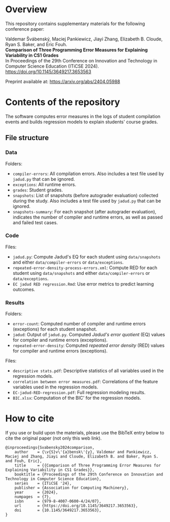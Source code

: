 # Overview

This repository contains supplementary materials for the following conference paper:

Valdemar Švábenský, Maciej Pankiewicz, Jiayi Zhang, Elizabeth B. Cloude, Ryan S. Baker, and Eric Fouh.\
**Comparison of Three Programming Error Measures for Explaining Variability in CS1 Grades**\
In Proceedings of the 29th Conference on Innovation and Technology in Computer Science Education (ITiCSE 2024).\
https://doi.org/10.1145/3649217.3653563

Preprint available at: https://arxiv.org/abs/2404.05988

# Contents of the repository

The software computes error measures in the logs of student compilation events and builds regression models to explain students' course grades.

## File structure

### Data

Folders:

* `compiler-errors`: All compilation errors. Also includes a test file used by `jadud.py` that can be ignored.
* `exceptions`: All runtime errors. 
* `grades`: Student grades.
* `snapshots`: List of snapshots (before autograder evaluation) collected during the study. Also includes a test file used by `jadud.py` that can be ignored.
* `snapshots-summary`: For each snapshot (after autograder evaluation), indicates the number of compiler and runtime errors, as well as passed and failed test cases.

### Code

Files:

* `jadud.py`: Compute Jadud's EQ for each student using `data/snapshots` and either `data/compiler-errors` or `data/exceptions`.
* `repeated-error-density-process-errors.xml`: Compute RED for each student using `data/snapshots` and either `data/compiler-errors` or `data/exceptions`.
* `EC jadud RED regression.Rmd`: Use error metrics to predict learning outcomes. 

### Results

Folders:

* `error-count`: Computed number of compiler and runtime errors (exceptions) for each student snapshot.
* `jadud`: Output of `jadud.py`. Computed *Jadud's error quotient* (EQ) values for compiler and runtime errors (exceptions).
* `repeated-error-density`: Computed *repeated error density* (RED) values for compiler and runtime errors (exceptions).

Files:

* `descriptive stats.pdf`: Descriptive statistics of all variables used in the regression models.
* `correlation between error measures.pdf`: Correlations of the feature variables used in the regression models.
* `EC-jadud-RED-regression.pdf`: Full regression modeling results.
* `BIC.xlsx`: Computation of the BIC' for the regression models.

# How to cite

If you use or build upon the materials, please use the BibTeX entry below to cite the original paper (not only this web link).

```
@inproceedings{Svabensky2024comparison,
    author    = {\v{S}v\'{a}bensk\'{y}, Valdemar and Pankiewicz, Maciej and Zhang, Jiayi and Cloude, Elizabeth B. and Baker, Ryan S. and Fouh, Eric},
    title     = {{Comparison of Three Programming Error Measures for Explaining Variability in CS1 Grades}},
    booktitle = {Proceedings of the 29th Conference on Innovation and Technology in Computer Science Education},
    series    = {ITiCSE '24},
    publisher = {Association for Computing Machinery},
    year      = {2024},
    numpages  = {7},
    isbn      = {979-8-4007-0600-4/24/07},
    url       = {https://doi.org/10.1145/3649217.3653563},
    doi       = {10.1145/3649217.3653563},
}
```
